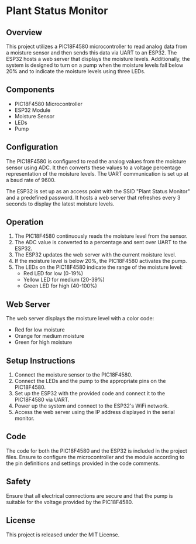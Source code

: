 # Plant Status Monitor

## Overview
This project utilizes a PIC18F4580 microcontroller to read analog data from a moisture sensor and then sends this data via UART to an ESP32. The ESP32 hosts a web server that displays the moisture levels. Additionally, the system is designed to turn on a pump when the moisture levels fall below 20% and to indicate the moisture levels using three LEDs.

## Components
- PIC18F4580 Microcontroller
- ESP32 Module
- Moisture Sensor
- LEDs
- Pump

## Configuration
The PIC18F4580 is configured to read the analog values from the moisture sensor using ADC. It then converts these values to a voltage percentage representation of the moisture levels. The UART communication is set up at a baud rate of 9600.

The ESP32 is set up as an access point with the SSID "Plant Status Monitor" and a predefined password. It hosts a web server that refreshes every 3 seconds to display the latest moisture levels.

## Operation
1. The PIC18F4580 continuously reads the moisture level from the sensor.
2. The ADC value is converted to a percentage and sent over UART to the ESP32.
3. The ESP32 updates the web server with the current moisture level.
4. If the moisture level is below 20%, the PIC18F4580 activates the pump.
5. The LEDs on the PIC18F4580 indicate the range of the moisture level:
   - Red LED for low (0-19%)
   - Yellow LED for medium (20-39%)
   - Green LED for high (40-100%)

## Web Server
The web server displays the moisture level with a color code:
- Red for low moisture
- Orange for medium moisture
- Green for high moisture

## Setup Instructions
1. Connect the moisture sensor to the PIC18F4580.
2. Connect the LEDs and the pump to the appropriate pins on the PIC18F4580.
3. Set up the ESP32 with the provided code and connect it to the PIC18F4580 via UART.
4. Power up the system and connect to the ESP32's WiFi network.
5. Access the web server using the IP address displayed in the serial monitor.

## Code
The code for both the PIC18F4580 and the ESP32 is included in the project files. Ensure to configure the microcontroller and the module according to the pin definitions and settings provided in the code comments.

## Safety
Ensure that all electrical connections are secure and that the pump is suitable for the voltage provided by the PIC18F4580.

## License
This project is released under the MIT License.
